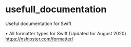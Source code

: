 # usefull_documentation
Useful documentation for Swift

• All formatter types for Swift (Updated for August 2020)
  https://nshipster.com/formatter/
